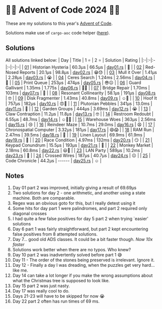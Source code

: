 # :gift::christmas_tree: Advent of Code 2024 :christmas_tree::sparkles:

These are my solutions to this year's [Advent of Code](https://adventofcode.com/2024/).

Solutions make use of `cargo-aoc` code helper ([here](https://github.com/gobanos/cargo-aoc)).

## Solutions

All solutions linked below:
| Day | Title | 1 :star: | 2 :star: | Solution | Rating |
|:-|:-|:-|:-|:-|:-|
| [01](https://adventofcode.com/2024/day/1)  | Historian Hysteria              | 60.3µs | 66.5µs | [day01.rs](./src/day01.rs) | :christmas_tree: |
| [02](https://adventofcode.com/2024/day/2)  | Red-Nosed Reports               | 20.1µs | 98.8µs | [day02.rs](./src/day02.rs) | :grin::sweat:    |
| [03](https://adventofcode.com/2024/day/3)  | Mull it Over                    | 1.41µs | 2.28µs | [day03.rs](./src/day03.rs) | :sob:            |
| [04](https://adventofcode.com/2024/day/4)  | Ceres Search                    | 1.24ms | 2.56ms | [day04.rs](./src/day04.rs) | :woozy_face:     |
| [05](https://adventofcode.com/2024/day/5)  | Print Queue                     | 253µs  | 474µs  | [day05.rs](./src/day05.rs) | :sunglasses::frowning_face: |
| [06](https://adventofcode.com/2024/day/6)  | Guard Gallivant                 | 1.35ms | 1.775s | [day06.rs](./src/day06.rs) | :hugs::cursing_face:        |
| [07](https://adventofcode.com/2024/day/7)  | Bridge Repair                   | 1.70ms | 103ms  | [day07.rs](./src/day07.rs) | :smiling_face_with_three_hearts: |
| [08](https://adventofcode.com/2024/day/8)  | Resonant Collinearity           | 58.1µs | 191µs  | [day08.rs](./src/day08.rs) | :nerd_face:      |
| [09](https://adventofcode.com/2024/day/9)  | Disk Fragmenter                 | 1.43ms | 40.8ms | [day09.rs](./src/day09.rs) | :relaxed::woozy_face: |
| [10](https://adventofcode.com/2024/day/10) | Hoof It                         | 757µs  | 182µs  | [day10.rs](./src/day10.rs) | :heart_eyes::partying_face: |
| [11](https://adventofcode.com/2024/day/11) | Plutonian Pebbles               | 341µs  | 13.0ms | [day11.rs](./src/day11.rs) | :cursing_face:   |
| [12](https://adventofcode.com/2024/day/12) | Garden Groups                   | 444µs  | 3.69ms | [day12.rs](./src/day12.rs) | :sob:            |
| [13](https://adventofcode.com/2024/day/13) | Claw Contraption                | 11.2µs | 11.8µs | [day13.rs](./src/day13.rs) | :nerd_face:      |
| [14](https://adventofcode.com/2024/day/14) | Restroom Redoubt                | 6.55µs | 48.7ms | [day14.rs](./src/day14.rs) | :relaxed::face_with_spiral_eyes: |
| [15](https://adventofcode.com/2024/day/15) | Warehouse Woes                  | 363µs  | 2.56ms | [day15.rs](./src/day15.rs) | :cry:            |
| [16](https://adventofcode.com/2024/day/16) | Reindeer Maze                   | 10.7ms | 29.0ms | [day16.rs](./src/day16.rs) | :weary:          |
| [17](https://adventofcode.com/2024/day/17) | Chronospatial Computer          | 3.32µs | 181µs  | [day17.rs](./src/day17.rs) | :smile::scream:  |
| [18](https://adventofcode.com/2024/day/18) | RAM Run                         | 2.47ms | 39.5ms | [day18.rs](./src/day18.rs) | :zany_face:      |
| [19](https://adventofcode.com/2024/day/19) | Linen Layout                    | 69.9ms | 61.9ms | [day19.rs](./src/day19.rs) | :thinking:       |
| [20](https://adventofcode.com/2024/day/20) | Race Condition                  | 4.97ms | 132ms  | [day20.rs](./src/day20.rs) | :smirk:          |
| [21](https://adventofcode.com/2024/day/21) | Keypad Conundrum                | 15.5µs | 193µs  | [day21.rs](./src/day21.rs) | :thinking:       |
| [22](https://adventofcode.com/2024/day/22) | Monkey Market                   | 2.18ms | 60.8ms | [day22.rs](./src/day22.rs) | :smiley::muscle: |
| [23](https://adventofcode.com/2024/day/23) | LAN Party                       | 589µs  | 10.2ms | [day23.rs](./src/day23.rs) | :exploding_head: |
| [24](https://adventofcode.com/2024/day/24) | Crossed Wires                   | 187µs  | 40.7µs | [day24.rs](./src/day24.rs) | :confounded:     |
| [25](https://adventofcode.com/2024/day/25) | Code Chronicle                  | 44.2µs | ------ | [day25.rs](./src/day25.rs) | :relaxed:        |

## Notes
1. Day 01 part 2 was improved, initially giving a result of 69.69µs
2. Two solutions for day 2 - one arithmetic, and another using a state machine. Both are comparable.
3. Regex was an obvious goto for this, but I really detest using it
4. Some hits for day part 1 were palindromes, and part 2 required only diagonal crosses
5. I had quite a few false positives for day 5 part 2 when trying `easier' solutions
6. Day 6 part 1 was fairly straightforward, but part 2 kept encountering false positives from 8 attempted solutions.
7. Day 7... good old ADS classes. It could be a bit faster though. *Now 10x faster*
8. Solutions work better when there are no typos. Who knew?
9. Day 10 part 2 was inadvertently solved before part 1 :sweat_smile:
10. Day 11 - The order of the stones being preserved is irrelevant. Ignore it.
11. Day 12 - Finally a day I was dreading, when the puzzles get very hard... like me.
12. Day 14 can take a lot longer if you make the wrong assumptions about what the Christmas tree is supposed to look like.
13. Day 15 part 2 was just nasty.
14. Day 17 was really cool to do.
15. Days 21-23 will have to be skipped for now :sob:
16. Day 22 part 2 often has run times of 69 ms.